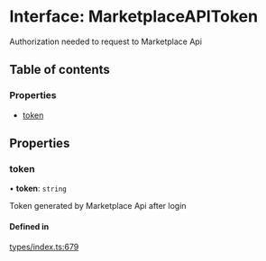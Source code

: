 # Interface: MarketplaceAPIToken

Authorization needed to request to Marketplace Api

## Table of contents

### Properties

- [token](MarketplaceAPIToken.md#token)

## Properties

### token

• **token**: `string`

Token generated by Marketplace Api after login

#### Defined in

[types/index.ts:679](https://github.com/nevermined-io/react-components/blob/090277e/catalog/src/types/index.ts#L679)
